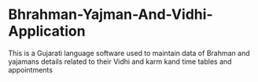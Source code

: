 # Bhrahman-Yajman-And-Vidhi-Application
 This is a Gujarati language software used to maintain data of Brahman and yajamans details related to their Vidhi and karm kand time tables and appointments
